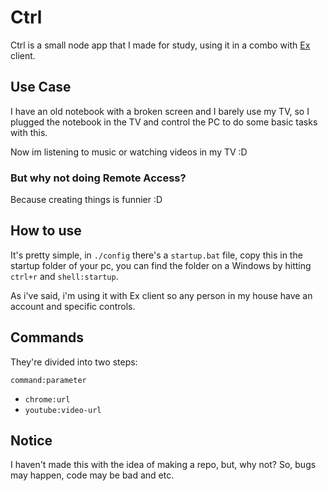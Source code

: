 # Ctrl

Ctrl is a small node app that I made for study, using it in a combo with [Ex](https://github.com/caiodomingues/ex) client.

## Use Case

I have an old notebook with a broken screen and I barely use my TV, so I plugged the notebook in the TV and control the PC to do some basic tasks with this.

Now im listening to music or watching videos in my TV :D

### But why not doing Remote Access?

Because creating things is funnier :D

## How to use

It's pretty simple, in `./config` there's a `startup.bat` file, copy this in the startup folder of your pc, you can find the folder on a Windows by hitting `ctrl+r` and `shell:startup`.

As i've said, i'm using it with Ex client so any person in my house have an account and specific controls.

## Commands

They're divided into two steps:

`command:parameter`

- `chrome:url`
- `youtube:video-url`

## Notice

I haven't made this with the idea of making a repo, but, why not? So, bugs may happen, code may be bad and etc.
